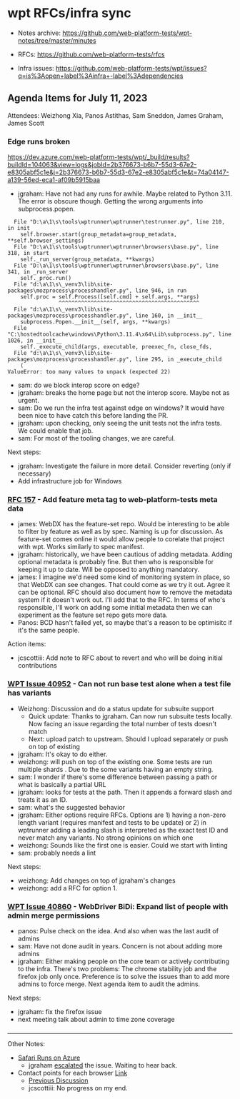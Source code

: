 # wpt RFCs/infra sync

* Notes archive: https://github.com/web-platform-tests/wpt-notes/tree/master/minutes

* RFCs: https://github.com/web-platform-tests/rfcs

* Infra issues: https://github.com/web-platform-tests/wpt/issues?q=is%3Aopen+label%3Ainfra+-label%3Adependencies

## Agenda Items for July 11, 2023

Attendees: Weizhong Xia, Panos Astithas, Sam Sneddon, James Graham, James Scott 

### Edge runs broken

https://dev.azure.com/web-platform-tests/wpt/_build/results?buildId=104063&view=logs&jobId=2b376673-b6b7-55d3-67e2-e8305abf5c1e&j=2b376673-b6b7-55d3-67e2-e8305abf5c1e&t=74a04147-a139-56ed-eca1-af09b5915baa

- jgraham: Have not had any runs for awhile. Maybe related to Python 3.11. The error is obscure though. Getting the wrong arguments into subprocess.popen.

```
  File "D:\a\1\s\tools\wptrunner\wptrunner\testrunner.py", line 210, in init
    self.browser.start(group_metadata=group_metadata, **self.browser_settings)
  File "D:\a\1\s\tools\wptrunner\wptrunner\browsers\base.py", line 318, in start
    self._run_server(group_metadata, **kwargs)
  File "D:\a\1\s\tools\wptrunner\wptrunner\browsers\base.py", line 341, in _run_server
    self._proc.run()
  File "d:\a\1\s\_venv3\lib\site-packages\mozprocess\processhandler.py", line 946, in run
    self.proc = self.Process([self.cmd] + self.args, **args)
                ^^^^^^^^^^^^^^^^^^^^^^^^^^^^^^^^^^^^^^^^^^^^
  File "d:\a\1\s\_venv3\lib\site-packages\mozprocess\processhandler.py", line 160, in __init__
    subprocess.Popen.__init__(self, args, **kwargs)
  File "C:\hostedtoolcache\windows\Python\3.11.4\x64\Lib\subprocess.py", line 1026, in __init__
    self._execute_child(args, executable, preexec_fn, close_fds,
  File "d:\a\1\s\_venv3\lib\site-packages\mozprocess\processhandler.py", line 295, in _execute_child
    (
ValueError: too many values to unpack (expected 22)
```

- sam: do we block interop score on edge?
- jgraham: breaks the home page but not the interop score. Maybe not as urgent.
- sam: Do we run the infra test against edge on windows? It would have been nice to have catch this before landing the PR.
- jgraham: upon checking, only seeing the unit tests not the infra tests. We could enable that job.
- sam: For most of the tooling changes, we are careful. 

Next steps:
- jgraham: Investigate the failure in more detail. Consider reverting (only if necessary)
- Add infrastructure job for Windows


### [RFC 157](https://github.com/web-platform-tests/rfcs/pull/157) - Add feature meta tag to web-platform-tests meta data

- james: WebDX has the feature-set repo. Would be interesting to be able to filter by feature as well as by spec. Naming is up for discussion. As feature-set comes online it would allow people to corelate that project with wpt. Works similarly to spec manifest.
- jgraham: historically, we have been cautious of adding metadata. Adding optional metadata is probably fine. But then who is responsible for keeping it up to date. Will be opposed to anything mandatory.
- james: I imagine we'd need some kind of monitoring system in place, so that WebDX can see changes. That could come as we try it out. Agree it can be optional. RFC should also document how to remove the metadata system if it doesn't work out. I'll add that to the RFC. In terms of who's responsible, I'll work on adding some initial metadata then we can experiment as the feature set repo gets more data.
- Panos: BCD hasn't failed yet, so maybe that's a reason to be optimisitc if it's the same people.

Action items:
- jcscottiii: Add note to RFC about to revert and who will be doing initial contributions

### [WPT Issue 40952](https://github.com/web-platform-tests/wpt/issues/40952) - Can not run base test alone when a test file has variants

- Weizhong: Discussion and do a status update for subsuite support
  - Quick update: Thanks to jgraham. Can now run subsuite tests locally. Now facing an issue regarding the total number of tests doesn't match
  - Next: upload patch to upstream. Should I upload separately or push on top of existing
- jgraham: It's okay to do either.
- weizhong: will push on top of the existing one. Some tests are run multiple shards . Due to the some variants having an empty string.
- sam: I wonder if there's some difference between passing a path or what is basically a partial URL
- jgraham: looks for tests at the path. Then it appends a forward slash and treats it as an ID.
- sam: what's the suggested behavior
- jgraham: Either options require RFCs. Options are 1) having a non-zero length variant (requires manifest and tests to be update) or 2) in wptrunner adding a leading slash is interpreted as the exact test ID and never match any variants. No strong opinions on which one
- weizhong: Sounds like the first one is easier. Could we start with linting
- sam: probably needs a lint

Next steps:
- weizhong: Add changes on top of jgraham's changes
- weizhong: add a RFC for option 1.



### [WPT Issue 40860](https://github.com/web-platform-tests/wpt/issues/40860) - WebDriver BiDi: Expand list of people with admin merge permissions

- panos: Pulse check on the idea. And also when was the last audit of admins
- sam: Have not done audit in years. Concern is not about adding more admins
- jgraham: Either making people on the core team or actively contributing to the infra. There's two problems: The chrome stability job and the firefox job only once. Preference is to solve the issues than to add more admins to force merge. Next agenda item to audit the admins.

Next steps:
- jgraham: fix the firefox issue
- next meeting talk about admin to time zone coverage

###

###

---
Other Notes:
- [Safari Runs on Azure](https://github.com/web-platform-tests/wpt/issues/40085)
    - jgraham [escalated](https://github.com/actions/runner-images/issues/7754) the issue. Waiting to hear back.
- Contact points for each browser [Link](https://github.com/web-platform-tests/rfcs/issues/140)
  - [Previous Discussion](https://github.com/web-platform-tests/wpt-notes/blob/master/minutes/2023-06-06.md#contact-points-for-each-browser-link)
  - jcscottiii: No progress on my end.
